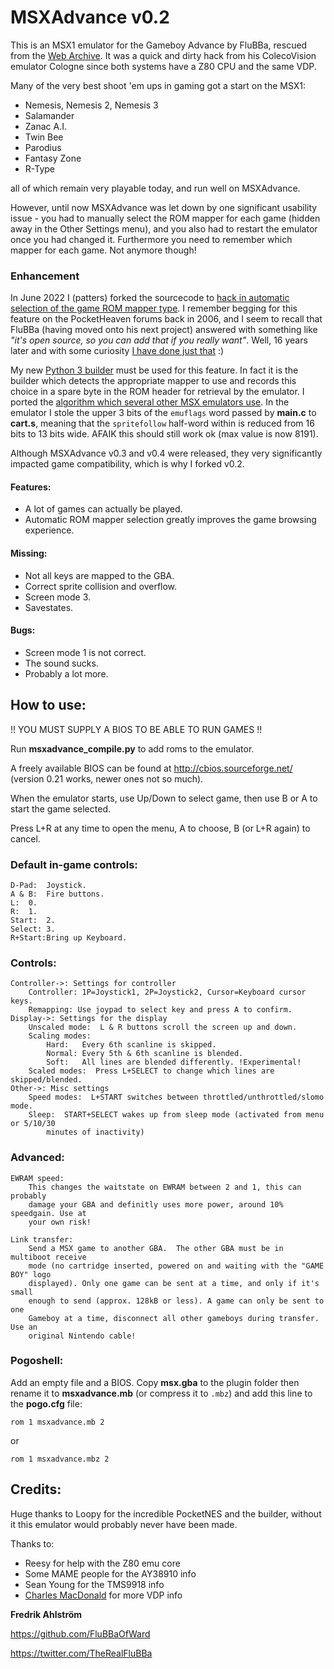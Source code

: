 # MSXAdvance v0.2
This is an MSX1 emulator for the Gameboy Advance by FluBBa, rescued from the [Web Archive](https://web.archive.org/web/20150430211123/http://www.ndsretro.com/gbadown.html). It was a quick and dirty hack from his ColecoVision emulator Cologne since both systems have a Z80 CPU and the same VDP.

Many of the very best shoot 'em ups in gaming got a start on the MSX1:
- Nemesis, Nemesis 2, Nemesis 3
- Salamander
- Zanac A.I.
- Twin Bee
- Parodius
- Fantasy Zone
- R-Type

all of which remain very playable today, and run well on MSXAdvance.

However, until now MSXAdvance was let down by one significant usability issue - you had to manually select the ROM mapper for each game (hidden away in the Other Settings menu), and you also had to restart the emulator once you had changed it. Furthermore you need to remember which mapper for each game. Not anymore though!

### Enhancement

In June 2022 I (patters) forked the sourcecode to [hack in automatic selection of the game ROM mapper type](https://github.com/patters-syno/msxadvance/commit/f35cf8b10784fcf4239b192859dbc4336667a30b). I remember begging for this feature on the PocketHeaven forums back in 2006, and I seem to recall that FluBBa (having moved onto his next project) answered with something like *"it's open source, so you can add that if you really want"*. Well, 16 years later and with some curiosity [I have done just that](https://github.com/patters-syno/msxadvance/releases/tag/v0.2e) :)

My new [Python 3 builder](https://github.com/patters-syno/gba-emu-compilation-builders/blob/main/msxadvance_compile.py) must be used for this feature. In fact it is the builder which detects the appropriate mapper to use and records this choice in a spare byte in the ROM header for retrieval by the emulator. I ported the [algorithm which several other MSX emulators use](https://github.com/openMSX/openMSX/blob/d4c561dd02877825d63a39a28b70bcc760b503e4/src/memory/RomFactory.cc#L72). In the emulator I stole the upper 3 bits of the ```emuflags``` word passed by **main.c** to **cart.s**, meaning that the ```spritefollow``` half-word within is reduced from 16 bits to 13 bits wide. AFAIK this should still work ok (max value is now 8191).

Although MSXAdvance v0.3 and v0.4 were released, they very significantly impacted game compatibility, which is why I forked v0.2.

#### Features:
- A lot of games can actually be played.
- Automatic ROM mapper selection greatly improves the game browsing experience.

#### Missing:
- Not all keys are mapped to the GBA.
- Correct sprite collision and overflow.
- Screen mode 3.
- Savestates.

#### Bugs:
- Screen mode 1 is not correct.
- The sound sucks.
- Probably a lot more.

## How to use:
!! YOU MUST SUPPLY A BIOS TO BE ABLE TO RUN GAMES !!

Run **msxadvance_compile.py** to add roms to the emulator.

A freely available BIOS can be found at http://cbios.sourceforge.net/ (version 0.21 works, newer ones not so much).

When the emulator starts, use Up/Down to select game, then use B or A to start the game selected.

Press L+R at any time to open the menu, A to choose, B (or L+R again) to cancel.

### Default in-game controls:
	D-Pad:	Joystick.
	A & B:	Fire buttons.
	L:	0.
	R:	1.
	Start:	2.
	Select:	3.
	R+Start:Bring up Keyboard.


### Controls:
	Controller->: Settings for controller
		Controller: 1P=Joystick1, 2P=Joystick2, Cursor=Keyboard cursor keys.
		Remapping: Use joypad to select key and press A to confirm.
	Display->: Settings for the display
		Unscaled mode:  L & R buttons scroll the screen up and down.
		Scaling modes:
			Hard:   Every 6th scanline is skipped.
			Normal: Every 5th & 6th scanline is blended.
			Soft:   All lines are blended differently. !Experimental!
		Scaled modes:  Press L+SELECT to change which lines are skipped/blended.
	Other->: Misc settings
		Speed modes:  L+START switches between throttled/unthrottled/slomo mode.
		Sleep:  START+SELECT wakes up from sleep mode (activated from menu or 5/10/30
			minutes of inactivity)


### Advanced:
	EWRAM speed:
		This changes the waitstate on EWRAM between 2 and 1, this can probably
		damage your GBA and definitly uses more power, around 10% speedgain. Use at
		your own risk!

	Link transfer:
		Send a MSX game to another GBA.  The other GBA must be in multiboot receive
		mode (no cartridge inserted, powered on and waiting with the "GAME BOY" logo
		displayed). Only one game can be sent at a time, and only if it's small
		enough to send (approx. 128kB or less). A game can only be sent to one
		Gameboy at a time, disconnect all other gameboys during transfer. Use an
		original Nintendo cable!

### Pogoshell:
Add an empty file and a BIOS. Copy **msx.gba** to the plugin folder then rename it to **msxadvance.mb** (or compress it to ```.mbz```) and add this line to the **pogo.cfg** file:

```rom 1 msxadvance.mb 2```

or

```rom 1 msxadvance.mbz 2```

## Credits:
Huge thanks to Loopy for the incredible PocketNES and the builder, without it this emulator would probably never have been made.

Thanks to:
- Reesy for help with the Z80 emu core
- Some MAME people for the AY38910 info
- Sean Young for the TMS9918 info
- [Charles MacDonald](http://techno-junk.org) for more VDP info


**Fredrik Ahlström**

https://github.com/FluBBaOfWard

https://twitter.com/TheRealFluBBa

